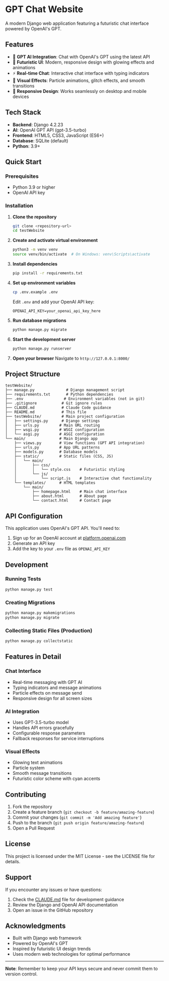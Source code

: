 # GPT Chat Website

A modern Django web application featuring a futuristic chat interface powered by OpenAI's GPT.

## Features

- 🤖 **GPT AI Integration**: Chat with OpenAI's GPT using the latest API
- 🎨 **Futuristic UI**: Modern, responsive design with glowing effects and animations
- ⚡ **Real-time Chat**: Interactive chat interface with typing indicators
- 🎪 **Visual Effects**: Particle animations, glitch effects, and smooth transitions
- 📱 **Responsive Design**: Works seamlessly on desktop and mobile devices

## Tech Stack

- **Backend**: Django 4.2.23
- **AI**: OpenAI GPT API (gpt-3.5-turbo)
- **Frontend**: HTML5, CSS3, JavaScript (ES6+)
- **Database**: SQLite (default)
- **Python**: 3.9+

## Quick Start

### Prerequisites

- Python 3.9 or higher
- OpenAI API key

### Installation

1. **Clone the repository**
   ```bash
   git clone <repository-url>
   cd testWebsite
   ```

2. **Create and activate virtual environment**
   ```bash
   python3 -m venv venv
   source venv/bin/activate  # On Windows: venv\Scripts\activate
   ```

3. **Install dependencies**
   ```bash
   pip install -r requirements.txt
   ```

4. **Set up environment variables**
   ```bash
   cp .env.example .env
   ```
   Edit `.env` and add your OpenAI API key:
   ```
   OPENAI_API_KEY=your_openai_api_key_here
   ```

5. **Run database migrations**
   ```bash
   python manage.py migrate
   ```

6. **Start the development server**
   ```bash
   python manage.py runserver
   ```

7. **Open your browser**
   Navigate to `http://127.0.0.1:8000/`

## Project Structure

```
testWebsite/
├── manage.py              # Django management script
├── requirements.txt       # Python dependencies
├── .env                  # Environment variables (not in git)
├── .gitignore           # Git ignore rules
├── CLAUDE.md            # Claude Code guidance
├── README.md            # This file
├── testWebsite/         # Main project configuration
│   ├── settings.py      # Django settings
│   ├── urls.py         # Main URL routing
│   ├── wsgi.py         # WSGI configuration
│   └── asgi.py         # ASGI configuration
└── main/               # Main Django app
    ├── views.py        # View functions (GPT API integration)
    ├── urls.py         # App URL patterns
    ├── models.py       # Database models
    ├── static/         # Static files (CSS, JS)
    │   └── main/
    │       ├── css/
    │       │   └── style.css    # Futuristic styling
    │       └── js/
    │           └── script.js    # Interactive chat functionality
    └── templates/      # HTML templates
        └── main/
            ├── homepage.html    # Main chat interface
            ├── about.html       # About page
            └── contact.html     # Contact page
```

## API Configuration

This application uses OpenAI's GPT API. You'll need to:

1. Sign up for an OpenAI account at [platform.openai.com](https://platform.openai.com/)
2. Generate an API key
3. Add the key to your `.env` file as `OPENAI_API_KEY`

## Development

### Running Tests
```bash
python manage.py test
```

### Creating Migrations
```bash
python manage.py makemigrations
python manage.py migrate
```

### Collecting Static Files (Production)
```bash
python manage.py collectstatic
```

## Features in Detail

### Chat Interface
- Real-time messaging with GPT AI
- Typing indicators and message animations
- Particle effects on message send
- Responsive design for all screen sizes

### AI Integration
- Uses GPT-3.5-turbo model
- Handles API errors gracefully
- Configurable response parameters
- Fallback responses for service interruptions

### Visual Effects
- Glowing text animations
- Particle system
- Smooth message transitions
- Futuristic color scheme with cyan accents

## Contributing

1. Fork the repository
2. Create a feature branch (`git checkout -b feature/amazing-feature`)
3. Commit your changes (`git commit -m 'Add amazing feature'`)
4. Push to the branch (`git push origin feature/amazing-feature`)
5. Open a Pull Request

## License

This project is licensed under the MIT License - see the LICENSE file for details.

## Support

If you encounter any issues or have questions:

1. Check the [CLAUDE.md](CLAUDE.md) file for development guidance
2. Review the Django and OpenAI API documentation
3. Open an issue in the GitHub repository

## Acknowledgments

- Built with Django web framework
- Powered by OpenAI's GPT
- Inspired by futuristic UI design trends
- Uses modern web technologies for optimal performance

---

**Note**: Remember to keep your API keys secure and never commit them to version control.